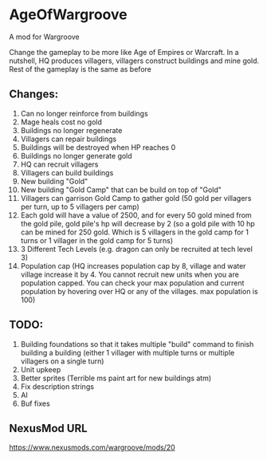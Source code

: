 # AgeOfWargroove
A mod for Wargroove

Change the gameplay to be more like Age of Empires or Warcraft. In a nutshell, HQ produces villagers, villagers construct buildings and mine gold. Rest of the gameplay is the same as before

## Changes:
1. Can no longer reinforce from buildings
1. Mage heals cost no gold
1. Buildings no longer regenerate
1. Villagers can repair buildings
1. Buildings will be destroyed when HP reaches 0
1. Buildings no longer generate gold
1. HQ can recruit villagers
1. Villagers can build buildings
1. New building "Gold"
1. New building "Gold Camp" that can be build on top of "Gold"
1. Villagers can garrison Gold Camp to gather gold (50 gold per villagers per turn, up to 5 villagers per camp)
1. Each gold will have a value of 2500, and for every 50 gold mined from the gold pile, gold pile's hp will decrease by 2 (so a gold pile with 10 hp can be mined for 250 gold. Which is 5 villagers in the gold camp for 1 turns or 1 villager in the gold camp for 5 turns)
1. 3 Different Tech Levels (e.g. dragon can only be recruited at tech level 3)
1. Population cap (HQ increases population cap by 8, village and water village increase it by 4. You cannot recruit new units when you are population capped. You can check your max population and current population by hovering over HQ or any of the villages. max population is 100)

## TODO:
1. Building foundations so that it takes multiple "build" command to finish building a building (either 1 villager with multiple turns or multiple villagers on a single turn)
1. Unit upkeep
1. Better sprites (Terrible ms paint art for new buildings atm)
1. Fix description strings
1. AI
1. Buf fixes

## NexusMod URL
https://www.nexusmods.com/wargroove/mods/20
